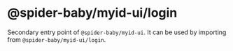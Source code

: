 # @spider-baby/myid-ui/login

Secondary entry point of `@spider-baby/myid-ui`. It can be used by importing from `@spider-baby/myid-ui/login`.
